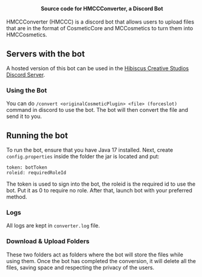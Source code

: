 <h4 align="center">Source code for HMCCConverter, a Discord Bot</h4>


HMCCConverter (HMCCC) is a discord bot that allows users to upload files that are in the format of CosmeticCore and MCCosmetics to turn them into HMCCosmetics.

## Servers with the bot

A hosted version of this bot can be used in the [Hibiscus Creative Studios Discord Server](https://discord.gg/pcm8kWrdNt).

### Using the Bot

You can do `/convert <originalCosmeticPlugin> <file> (forceslot)` command in discord to use the bot. The bot will then convert the file and send it to you.

## Running the bot

To run the bot, ensure that you have Java 17 installed. Next, create `config.properties` inside the folder the jar is located and put:

```properties
token: botToken
roleid: requiredRoleId
```

The token is used to sign into the bot, the roleid is the required id to use the bot. Put it as 0 to require no role. After that, launch bot with your preferred method.

### Logs

All logs are kept in `converter.log` file. 

### Download & Upload Folders

These two folders act as folders where the bot will store the files while using them. Once the bot has completed the conversion, it will delete all the files, saving space and respecting the privacy of the users. 

